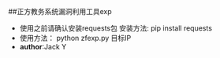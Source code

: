 ##正方教务系统漏洞利用工具exp
- 使用之前请确认安装requests包 安装方法: pip install requests
- 使用方法： python zfexp.py 目标IP 
- __author__:Jack Y
